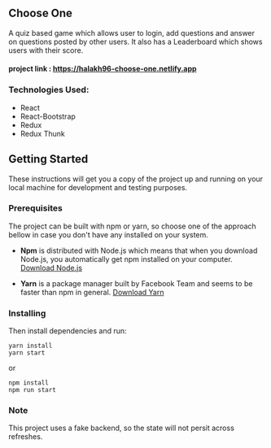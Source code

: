 ## Choose One
A quiz based game which allows user to login, add questions and answer on questions posted by other users. It also has a Leaderboard which shows users with their score.

#### project link : https://halakh96-choose-one.netlify.app

### Technologies Used:
* React
* React-Bootstrap
* Redux
* Redux Thunk

## Getting Started

These instructions will get you a copy of the project up and running on your local machine for development and testing purposes.

### Prerequisites

The project can be built with npm or yarn, so choose one of the approach bellow in case you don't have any installed on your system.

* **Npm** is distributed with Node.js which means that when you download Node.js, you automatically get npm installed on your computer. [Download Node.js](https://nodejs.org/en/download/)

* **Yarn** is a package manager built by Facebook Team and seems to be faster than npm in general.  [Download Yarn](https://yarnpkg.com/en/docs/install)

### Installing

Then install dependencies and run:

```
yarn install
yarn start
```

or

```
npm install
npm run start
```

### Note
This project uses a fake backend, so the state will not persit across refreshes.
